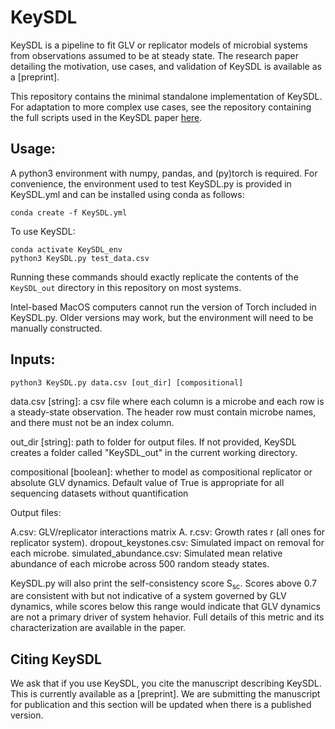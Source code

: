 # KeySDL

KeySDL is a pipeline to fit GLV or replicator models of microbial systems from observations assumed to be at steady state. The research paper detailing the motivation, use cases, and validation of KeySDL is available as a [preprint].

This repository contains the minimal standalone implementation of KeySDL.
For adaptation to more complex use cases, see the repository containing the full scripts used in the KeySDL paper [here](https://github.com/mjgord/KeySDL-Manuscript-Code).

## Usage:

A python3 environment with numpy, pandas, and (py)torch is required. For convenience, the environment used to test KeySDL.py is provided in KeySDL.yml and can be installed using conda as follows:

```
conda create -f KeySDL.yml
```

To use KeySDL:

```
conda activate KeySDL_env
python3 KeySDL.py test_data.csv
```

Running these commands should exactly replicate the contents of the `KeySDL_out` directory in this repository on most systems.

Intel-based MacOS computers cannot run the version of Torch included in KeySDL.py. Older versions may work, but the environment will need to be manually constructed.

## Inputs:

```
python3 KeySDL.py data.csv [out_dir] [compositional]
```

data.csv [string]: a csv file where each column is a microbe and each row is a steady-state observation.
The header row must contain microbe names, and there must not be an index column.

out_dir [string]: path to folder for output files. If not provided, KeySDL creates a folder called "KeySDL_out" in the current working directory.

compositional [boolean]: whether to model as compositional replicator or absolute GLV dynamics.
Default value of True is appropriate for all sequencing datasets without quantification

Output files:

A.csv: GLV/replicator interactions matrix A.
r.csv: Growth rates r (all ones for replicator system).
dropout_keystones.csv: Simulated impact on removal for each microbe.
simulated_abundance.csv: Simulated mean relative abundance of each microbe across 500 random steady states.

KeySDL.py will also print the self-consistency score S<sub>sc</sub>. Scores above 0.7 are consistent with but not indicative of a system governed by GLV dynamics, while scores below this range would indicate that GLV dynamics are not a primary driver of system hehavior. Full details of this metric and its characterization are available in the paper.

## Citing KeySDL

We ask that if you use KeySDL, you cite the manuscript describing KeySDL. This is currently available as a [preprint]. We are submitting the manuscript for publication and this section will be updated when there is a published version.
